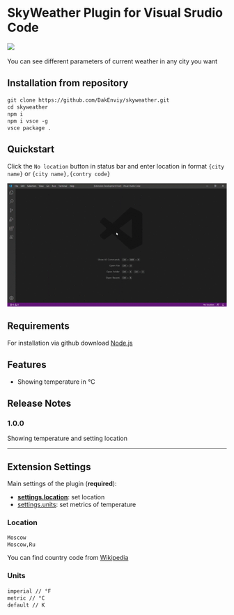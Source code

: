 # SkyWeather Plugin for Visual Srudio Code

![](https://github.com/DakEnviy/skyweather/workflows/.github/workflows/ci.yml/badge.svg)

You can see different parameters of current weather in any city you want

## Installation from repository

```
git clone https://github.com/DakEnviy/skyweather.git
cd skyweather
npm i
npm i vsce -g
vsce package .
```

## Quickstart

Click the `No location` button in status bar and enter location in format `{city name}` or `{city name},{contry code}`

![Example](images/example.gif)

## Requirements

For installation via github download [Node.js](https://nodejs.org)

## Features

* Showing temperature in °C

## Release Notes

### 1.0.0

Showing temperature and setting location


-----------------------------------------------------------------------------------------------------------

## Extension Settings

Main settings of the plugin (**required**):

* **[settings.location](https://github.com/DakEnviy/skyweather#location)**: set location
* [settings.units](https://github.com/DakEnviy/skyweather#units): set metrics of temperature

### Location

```
Moscow
Moscow,Ru
```

You can find country code from [Wikipedia](https://wikipedia.org/wiki/ISO_3166-1#Current_codes)

### Units

```
imperial // °F
metric // °C
default // K
```


<!-- ## Known Issues

Calling out known issues can help limit users opening duplicate issues against your extension. -->


